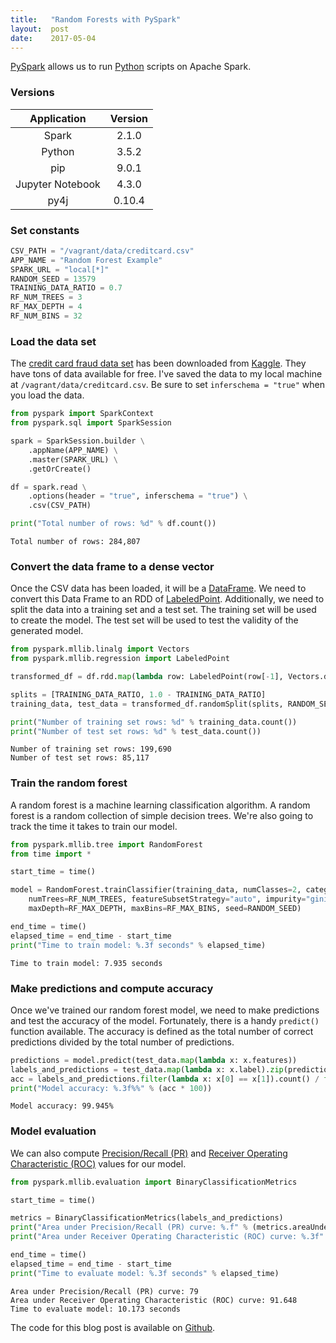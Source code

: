 ```yaml
---
title:   "Random Forests with PySpark"
layout:  post
date:    2017-05-04
---
```


[PySpark](https://spark.apache.org/docs/2.1.1/api/python/index.html) allows us to
run [Python](https://www.python.org/) scripts on Apache Spark.

### Versions

| Application       | Version |
|:-----------------:|:-------:|
| Spark             | 2.1.0   |
| Python            | 3.5.2   |
| pip               | 9.0.1   |
| Jupyter Notebook  | 4.3.0   |
| py4j              | 0.10.4  |

### Set constants

```py
CSV_PATH = "/vagrant/data/creditcard.csv"
APP_NAME = "Random Forest Example"
SPARK_URL = "local[*]"
RANDOM_SEED = 13579
TRAINING_DATA_RATIO = 0.7
RF_NUM_TREES = 3
RF_MAX_DEPTH = 4
RF_NUM_BINS = 32
```

### Load the data set

The [credit card fraud data set](https://www.kaggle.com/dalpozz/creditcardfraud/downloads/creditcardfraud.zip)
has been downloaded from [Kaggle](https://www.kaggle.com/). They have tons of data
available for free. I've saved the data to my local machine at `/vagrant/data/creditcard.csv`.
Be sure to set `inferschema = "true"` when you load the data.

```py
from pyspark import SparkContext
from pyspark.sql import SparkSession

spark = SparkSession.builder \
    .appName(APP_NAME) \
    .master(SPARK_URL) \
    .getOrCreate()

df = spark.read \
    .options(header = "true", inferschema = "true") \
    .csv(CSV_PATH)

print("Total number of rows: %d" % df.count())
```

    Total number of rows: 284,807

### Convert the data frame to a dense vector

Once the CSV data has been loaded, it will be a [DataFrame](https://spark.apache.org/docs/2.1.1/api/python/pyspark.sql.html#pyspark.sql.DataFrame).
We need to convert this Data Frame to an RDD of [LabeledPoint](https://spark.apache.org/docs/2.1.1/api/python/pyspark.mllib.html#module-pyspark.mllib.regression).
Additionally, we need to split the data into a training set and a test set. The
training set will be used to create the model. The test set will be used to test
the validity of the generated model.

```py
from pyspark.mllib.linalg import Vectors
from pyspark.mllib.regression import LabeledPoint

transformed_df = df.rdd.map(lambda row: LabeledPoint(row[-1], Vectors.dense(row[0:-1])))

splits = [TRAINING_DATA_RATIO, 1.0 - TRAINING_DATA_RATIO]
training_data, test_data = transformed_df.randomSplit(splits, RANDOM_SEED)

print("Number of training set rows: %d" % training_data.count())
print("Number of test set rows: %d" % test_data.count())
```

    Number of training set rows: 199,690
    Number of test set rows: 85,117

### Train the random forest

A random forest is a machine learning classification algorithm. A random forest is
a random collection of simple decision trees. We're also going to track the time
it takes to train our model.

```py
from pyspark.mllib.tree import RandomForest
from time import *

start_time = time()

model = RandomForest.trainClassifier(training_data, numClasses=2, categoricalFeaturesInfo={}, \
    numTrees=RF_NUM_TREES, featureSubsetStrategy="auto", impurity="gini", \
    maxDepth=RF_MAX_DEPTH, maxBins=RF_MAX_BINS, seed=RANDOM_SEED)

end_time = time()
elapsed_time = end_time - start_time
print("Time to train model: %.3f seconds" % elapsed_time)
```

    Time to train model: 7.935 seconds

### Make predictions and compute accuracy

Once we've trained our random forest model, we need to make predictions and test
the accuracy of the model. Fortunately, there is a handy `predict()` function available.
The accuracy is defined as the total number of correct predictions divided by the
total number of predictions.

```py
predictions = model.predict(test_data.map(lambda x: x.features))
labels_and_predictions = test_data.map(lambda x: x.label).zip(predictions)
acc = labels_and_predictions.filter(lambda x: x[0] == x[1]).count() / float(test_data.count())
print("Model accuracy: %.3f%%" % (acc * 100))
```

    Model accuracy: 99.945%

### Model evaluation

We can also compute [Precision/Recall (PR)](https://en.wikipedia.org/wiki/Precision_and_recall)
and [Receiver Operating Characteristic (ROC)](https://en.wikipedia.org/wiki/Receiver_operating_characteristic)
values for our model.

```py
from pyspark.mllib.evaluation import BinaryClassificationMetrics

start_time = time()

metrics = BinaryClassificationMetrics(labels_and_predictions)
print("Area under Precision/Recall (PR) curve: %.f" % (metrics.areaUnderPR * 100))
print("Area under Receiver Operating Characteristic (ROC) curve: %.3f" % (metrics.areaUnderROC * 100))

end_time = time()
elapsed_time = end_time - start_time
print("Time to evaluate model: %.3f seconds" % elapsed_time)
```

    Area under Precision/Recall (PR) curve: 79
    Area under Receiver Operating Characteristic (ROC) curve: 91.648
    Time to evaluate model: 10.173 seconds

The code for this blog post is available on [Github](https://github.com/jarrettmeyer/sparkvm).
